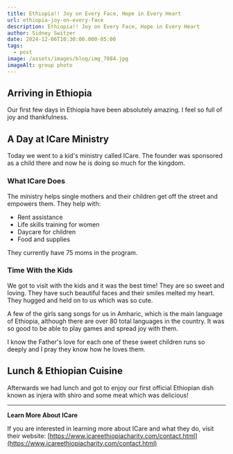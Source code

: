 ```yaml
---
title: Ethiopia!! Joy on Every Face, Hope in Every Heart
url: ethiopia-joy-on-every-face
description: Ethiopia!! Joy on Every Face, Hope in Every Heart
author: Sidney Switzer
date: 2024-12-06T10:30:00.000-05:00
tags:
  - post
image: /assets/images/blog/img_7884.jpg
imageAlt: group photo
---
```


## Arriving in Ethiopia

Our first few days in Ethiopia have been absolutely amazing. I feel so full of joy and thankfulness.

## A Day at ICare Ministry

Today we went to a kid's ministry called ICare. The founder was sponsored as a child there and now he is doing so much for the kingdom.

### What ICare Does

The ministry helps single mothers and their children get off the street and empowers them. They help with:

- Rent assistance
- Life skills training for women
- Daycare for children
- Food and supplies

They currently have 75 moms in the program.

### Time With the Kids

We got to visit with the kids and it was the best time! They are so sweet and loving. They have such beautiful faces and their smiles melted my heart. They hugged and held on to us which was so cute.

A few of the girls sang songs for us in Amharic, which is the main language of Ethiopia, although there are over 80 total languages in the country. It was so good to be able to play games and spread joy with them.

I know the Father's love for each one of these sweet children runs so deeply and I pray they know how he loves them.

## Lunch & Ethiopian Cuisine

Afterwards we had lunch and got to enjoy our first official Ethiopian dish known as injera with shiro and some meat which was delicious!

---

**Learn More About ICare**

If you are interested in learning more about ICare and what they do, visit their website: [https://www.icareethiopiacharity.com/contact.html](https://www.icareethiopiacharity.com/contact.html)
